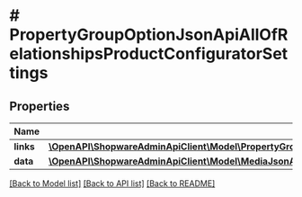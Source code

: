 # # PropertyGroupOptionJsonApiAllOfRelationshipsProductConfiguratorSettings

## Properties

Name | Type | Description | Notes
------------ | ------------- | ------------- | -------------
**links** | [**\OpenAPI\ShopwareAdminApiClient\Model\PropertyGroupOptionJsonApiAllOfRelationshipsProductConfiguratorSettingsLinks**](PropertyGroupOptionJsonApiAllOfRelationshipsProductConfiguratorSettingsLinks.md) |  | [optional]
**data** | [**\OpenAPI\ShopwareAdminApiClient\Model\MediaJsonApiAllOfRelationshipsProductConfiguratorSettingsData[]**](MediaJsonApiAllOfRelationshipsProductConfiguratorSettingsData.md) |  | [optional]

[[Back to Model list]](../../README.md#models) [[Back to API list]](../../README.md#endpoints) [[Back to README]](../../README.md)
